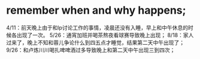 # remember when and why happens;

4/11：前天晚上由于和lp讨论工作的事情，凌晨还没有入睡，早上和中午休息的时候各出现了一次。
5/26：通宵加班并喝茶熬夜看球赛导致晚上出现；
8/18：家人过来了，晚上不知和蓉儿争论什么到四五点才睡觉，结果第二天中午出现了；
9/26：和卢炼川川喝扎啤啤酒过多导致晚上和第二天中午出现三到四次；

